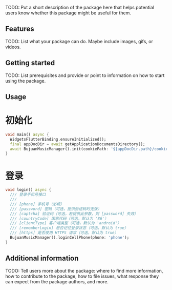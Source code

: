 <!--
This README describes the package. If you publish this package to pub.dev,
this README's contents appear on the landing page for your package.

For information about how to write a good package README, see the guide for
[writing package pages](https://dart.dev/tools/pub/writing-package-pages).

For general information about developing packages, see the Dart guide for
[creating packages](https://dart.dev/guides/libraries/create-packages)
and the Flutter guide for
[developing packages and plugins](https://flutter.dev/to/develop-packages).
-->

TODO: Put a short description of the package here that helps potential users
know whether this package might be useful for them.

## Features

TODO: List what your package can do. Maybe include images, gifs, or videos.

## Getting started

TODO: List prerequisites and provide or point to information on how to
start using the package.

## Usage
# 初始化
```dart
void main() async {
  WidgetsFlutterBinding.ensureInitialized();
  final appDocDir = await getApplicationDocumentsDirectory();
  await BujuanMusicManager().init(cookiePath: '${appDocDir.path}/cookies', debug: true);
}
```
# 登录
```dart
void login() async {
  /// 登录手机号接口
  ///
  /// [phone] 手机号（必填）
  /// [password] 密码（可选，提供验证码时无效）
  /// [captcha] 验证码（可选，若提供此参数，则 [password] 失效）
  /// [countryCode] 国家代码（可选，默认为 '86'）
  /// [clientType] 客户端类型（可选，默认为 'android'）
  /// [rememberLogin] 是否记住登录状态（可选，默认为 true）
  /// [https] 是否使用 HTTPS 请求（可选，默认为 true）
  BujuanMusicManager().loginCellPhone(phone: 'phone');
}
```

## Additional information

TODO: Tell users more about the package: where to find more information, how to
contribute to the package, how to file issues, what response they can expect
from the package authors, and more.
